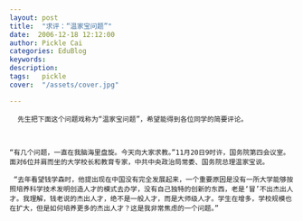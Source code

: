 ```yaml
---
layout: post  
title:  "求评：“温家宝问题”"
date:  2006-12-18 12:12:00
author: Pickle Cai  
categories: EduBlog  
keywords: 
description:   
tags:	pickle   
cover:  "/assets/cover.jpg"  

---
```


      先生把下面这个问题戏称为“温家宝问题”，希望能得到各位同学的简要评论。

 

    “有几个问题，一直在我脑海里盘旋。今天向大家求教。”11月20日9时许，国务院第四会议室。面对6位并肩而坐的大学校长和教育专家，中共中央政治局常委、国务院总理温家宝说。

     “去年看望钱学森时，他提出现在中国没有完全发展起来，一个重要原因是没有一所大学能够按照培养科学技术发明创造人才的模式去办学，没有自己独特的创新的东西，老是‘冒’不出杰出人才。我理解，钱老说的杰出人才，绝不是一般人才，而是大师级人才。学生在增多，学校规模也在扩大，但是如何培养更多的杰出人才？这是我非常焦虑的一个问题。” 



		    
